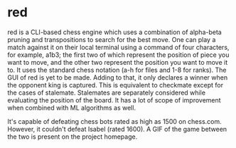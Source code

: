 # red
red is a CLI-based chess engine which uses a combination of alpha-beta pruning and transpositions to search for the best move.
One can play a match against it on their local terminal using a command of four characters, for example, a1b3; the first two of which represent the position of piece you want to move, and the other two represent the position you want to move it to. It uses the standard chess notation (a-h for files and 1-8 for ranks).
The GUI of red is yet to be made. Adding to that, it only declares a winner when the opponent king is captured.  This is equivalent to checkmate except for the cases of stalemate. Stalemates are separately considered while evaluating the position of the board. It has a lot of scope of improvement when combined with ML algorithms as well.

It's capable of defeating chess bots rated as high as 1500 on chess.com. However, it couldn't defeat Isabel (rated 1600). A GIF of the game between the two is present on the project homepage. 
